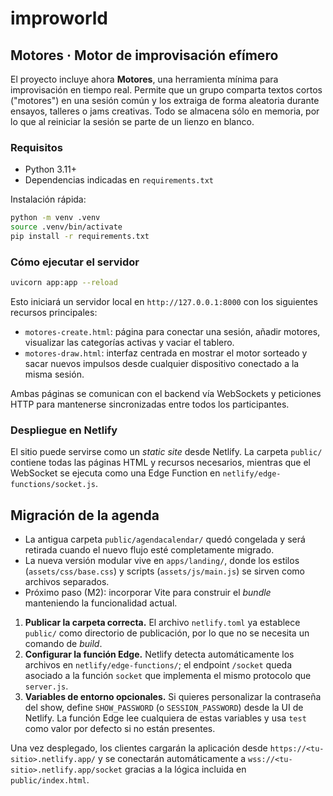 # improworld

## Motores · Motor de improvisación efímero

El proyecto incluye ahora **Motores**, una herramienta mínima para improvisación en tiempo real. Permite que un grupo comparta textos cortos ("motores") en una sesión común y los extraiga de forma aleatoria durante ensayos, talleres o jams creativas. Todo se almacena sólo en memoria, por lo que al reiniciar la sesión se parte de un lienzo en blanco.

### Requisitos

- Python 3.11+
- Dependencias indicadas en `requirements.txt`

Instalación rápida:

```bash
python -m venv .venv
source .venv/bin/activate
pip install -r requirements.txt
```

### Cómo ejecutar el servidor

```bash
uvicorn app:app --reload
```

Esto iniciará un servidor local en `http://127.0.0.1:8000` con los siguientes recursos principales:

- `motores-create.html`: página para conectar una sesión, añadir motores, visualizar las categorías activas y vaciar el tablero.
- `motores-draw.html`: interfaz centrada en mostrar el motor sorteado y sacar nuevos impulsos desde cualquier dispositivo conectado a la misma sesión.

Ambas páginas se comunican con el backend vía WebSockets y peticiones HTTP para mantenerse sincronizadas entre todos los participantes.

### Despliegue en Netlify

El sitio puede servirse como un _static site_ desde Netlify. La carpeta `public/` contiene todas las páginas HTML y recursos necesarios, mientras que el WebSocket se ejecuta como una Edge Function en `netlify/edge-functions/socket.js`.

## Migración de la agenda

- La antigua carpeta `public/agendacalendar/` quedó congelada y será retirada cuando el nuevo flujo esté completamente migrado.
- La nueva versión modular vive en `apps/landing/`, donde los estilos (`assets/css/base.css`) y scripts (`assets/js/main.js`) se sirven como archivos separados.
- Próximo paso (M2): incorporar Vite para construir el _bundle_ manteniendo la funcionalidad actual.

1. **Publicar la carpeta correcta.** El archivo `netlify.toml` ya establece `public/` como directorio de publicación, por lo que no se necesita un comando de _build_.
2. **Configurar la función Edge.** Netlify detecta automáticamente los archivos en `netlify/edge-functions/`; el endpoint `/socket` queda asociado a la función `socket` que implementa el mismo protocolo que `server.js`.
3. **Variables de entorno opcionales.** Si quieres personalizar la contraseña del show, define `SHOW_PASSWORD` (o `SESSION_PASSWORD`) desde la UI de Netlify. La función Edge lee cualquiera de estas variables y usa `test` como valor por defecto si no están presentes.

Una vez desplegado, los clientes cargarán la aplicación desde `https://<tu-sitio>.netlify.app/` y se conectarán automáticamente a `wss://<tu-sitio>.netlify.app/socket` gracias a la lógica incluida en `public/index.html`.
